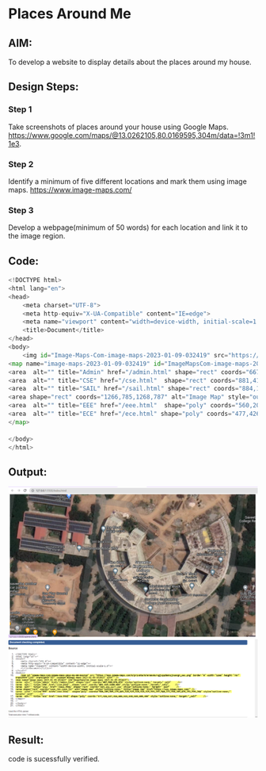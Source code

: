 # Places Around Me
## AIM:
To develop a website to display details about the places around my house.

## Design Steps:
### Step 1
Take screenshots of places around your house using Google Maps. https://www.google.com/maps/@13.0262105,80.0169595,304m/data=!3m1!1e3.
### Step 2
Identify a minimum of five different locations and mark them using image maps. https://www.image-maps.com/
### Step 3
Develop a webpage(minimum of 50 words) for each location and link it to the image region.

## Code:
```python
<!DOCTYPE html>
<html lang="en">
<head>
    <meta charset="UTF-8">
    <meta http-equiv="X-UA-Compatible" content="IE=edge">
    <meta name="viewport" content="width=device-width, initial-scale=1.0">
    <title>Document</title>
</head>
<body>
    <img id="Image-Maps-Com-image-maps-2023-01-09-032419" src="https://app.image-maps.com/m/private/0/eraav957vgjvppdamn1jnu6ng4_sec.png" border="0" width="1268" height="787" orgWidth="1268" orgHeight="787" usemap="#image-maps-2023-01-09-032419" alt="" />
<map name="image-maps-2023-01-09-032419" id="ImageMapsCom-image-maps-2023-01-09-032419">
<area  alt="" title="Admin" href="/admin.html" shape="rect" coords="667,580,876,674" style="outline:none;" target="_self"     />
<area  alt="" title="CSE" href="/cse.html"  shape="rect" coords="881,415,1108,583" style="outline:none;" target="_self"     />
<area  alt="" title="SAIL" href="/sail.html" shape="rect" coords="884,192,1177,326" style="outline:none;" target="_self"     />
<area shape="rect" coords="1266,785,1268,787" alt="Image Map" style="outline:none;" title="Image Map" href="https://www.image-maps.com/" />
<area  alt="" title="EEE" href="/eee.html"  shape="poly" coords="560,209,505,175,463,326,529,328,528,325,533,297,540,272,536,265,476,251,539,264" style="outline:none;" target="_self"     />
<area  alt="" title="ECE" href="/ece.html" shape="poly" coords="477,426,537,416,605,522,548,559,509,499" style="outline:none;" target="_self"     />
</map>

</body>
</html>
```
## Output:
![output](./output%20maps.png)
![output](./validater.png)
## Result:
code is sucessfully verified.